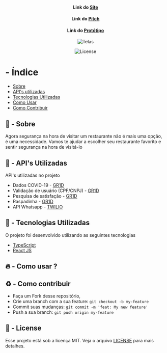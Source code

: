 <h4 align="center">

   Link do [Site]()
</h4>

<h4 align="center">

   Link do [Pitch]()
</h4>
 
<h4 align="center">

   Link do [Protótipo](https://xd.adobe.com/view/ed6664a0-1d73-42aa-a0be-15c3e7432df8-b835/) 
</h4>

<p align="center">

  <img alt="Telas" src="https://i.ibb.co/9pTGzdh/toseguro.png" >
</p>


<p align="center">

  <img alt="License" src="https://img.shields.io/github/license/vitorserrano/ecoleta?color=%237519C1">
</p>

#  -  Índice

- [Sobre](#sobre)
- [API's utilizadas](#apis-utilizadas)
- [Tecnologias Utilizadas](#tecnologias-utilizadas)
- [Como Usar](#como-usar)
- [Como Contribuir](#como-contribuir)

<a id="sobre"></a>

## :bookmark:  -  Sobre
 
Agora segurança na hora de visitar um restaurante não é mais uma opção, é uma necessidade. Vamos te ajudar a escolher seu restaurante favorito e sentir segurança na hora de visitá-lo

<a id="apis-utilizadas"></a>

## :rocket:  -  API's Utilizadas

API's utilizadas no projeto

- Dados COVID-19 - [GR1D](https://gr1d.io/)
- Validação de usuário (CPF/CNPJ) - [GR1D](https://gr1d.io/)
- Pesquisa de satisfação - [GR1D](https://gr1d.io/)
- Raspadinha - [GR1D](https://gr1d.io/)
- API Whatsapp - [TWILIO](https://www.twilio.com/)

<a id="tecnologias-utilizadas"></a>

## :rocket:  -  Tecnologias Utilizadas

O projeto foi desenvolvido utilizando as seguintes tecnologias

- [TypeScript](https://www.typescriptlang.org/)
- [React JS](https://reactjs.org/)

<a id="como-usar"></a>

## :fire:  -  Como usar ? 

<a id="como-contribuir"></a>

## :recycle:  -  Como contribuir

- Faça um Fork desse repositório,
- Crie uma branch com a sua feature: `git checkout -b my-feature`
- Commit suas mudanças: `git commit -m 'feat: My new feature'`
- Push a sua branch: `git push origin my-feature`

## :memo:  -  License

Esse projeto está sob a licença MIT. Veja o arquivo [LICENSE](LICENSE.md) para mais detalhes.
